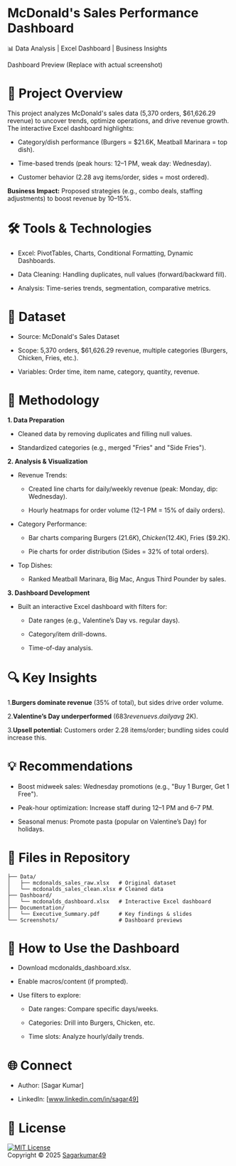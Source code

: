 # McDonald's Sales Performance Dashboard

📊 Data Analysis | Excel Dashboard | Business Insights

Dashboard Preview (Replace with actual screenshot)

# 📌 Project Overview

This project analyzes McDonald's sales data (5,370 orders, $61,626.29 revenue) to uncover trends, optimize operations, and drive revenue growth. The interactive Excel dashboard highlights:

- Category/dish performance (Burgers = $21.6K, Meatball Marinara = top dish).

- Time-based trends (peak hours: 12–1 PM, weak day: Wednesday).

- Customer behavior (2.28 avg items/order, sides = most ordered).

**Business Impact:** Proposed strategies (e.g., combo deals, staffing adjustments) to boost revenue by 10–15%.

# 🛠️ Tools & Technologies

- Excel: PivotTables, Charts, Conditional Formatting, Dynamic Dashboards.

- Data Cleaning: Handling duplicates, null values (forward/backward fill).

- Analysis: Time-series trends, segmentation, comparative metrics.

# 📂 Dataset

- Source: McDonald's Sales Dataset

- Scope: 5,370 orders, $61,626.29 revenue, multiple categories (Burgers, Chicken, Fries, etc.).

- Variables: Order time, item name, category, quantity, revenue.

# 🚀 Methodology

**1. Data Preparation**
- Cleaned data by removing duplicates and filling null values.

- Standardized categories (e.g., merged "Fries" and "Side Fries").

**2. Analysis & Visualization**
- Revenue Trends:

  - Created line charts for daily/weekly revenue (peak: Monday, dip: Wednesday).

  - Hourly heatmaps for order volume (12–1 PM = 15% of daily orders).

- Category Performance:

  - Bar charts comparing Burgers ($21.6K), Chicken ($12.4K), Fries ($9.2K).

  - Pie charts for order distribution (Sides = 32% of total orders).

- Top Dishes:

  - Ranked Meatball Marinara, Big Mac, Angus Third Pounder by sales.

**3. Dashboard Development**
- Built an interactive Excel dashboard with filters for:

  - Date ranges (e.g., Valentine’s Day vs. regular days).

  - Category/item drill-downs.

  - Time-of-day analysis.

# 🔍 Key Insights

1.**Burgers dominate revenue** (35% of total), but sides drive order volume.

2.**Valentine’s Day underperformed** ($683 revenue vs. daily avg ~$2K).

3.**Upsell potential:** Customers order 2.28 items/order; bundling sides could increase this.

# 💡 Recommendations

- Boost midweek sales: Wednesday promotions (e.g., "Buy 1 Burger, Get 1 Free").

- Peak-hour optimization: Increase staff during 12–1 PM and 6–7 PM.

- Seasonal menus: Promote pasta (popular on Valentine’s Day) for holidays.

# 📁 Files in Repository
```
├── Data/  
│   ├── mcdonalds_sales_raw.xlsx   # Original dataset  
│   └── mcdonalds_sales_clean.xlsx # Cleaned data  
├── Dashboard/  
│   └── mcdonalds_dashboard.xlsx   # Interactive Excel dashboard  
├── Documentation/  
│   └── Executive_Summary.pdf      # Key findings & slides  
└── Screenshots/                   # Dashboard previews  
```
# 📜 How to Use the Dashboard

- Download mcdonalds_dashboard.xlsx.

- Enable macros/content (if prompted).

- Use filters to explore:

  - Date ranges: Compare specific days/weeks.

  - Categories: Drill into Burgers, Chicken, etc.

  - Time slots: Analyze hourly/daily trends.

# 🌐 Connect

- Author: [Sagar Kumar]

- LinkedIn: [www.linkedin.com/in/sagar49]

# 📜 License 
[![MIT License](https://img.shields.io/badge/License-MIT-green.svg)](./LICENSE)  
Copyright © 2025 [Sagarkumar49](https://github.com/Sagarkumar49)
